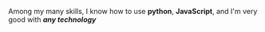 Among my many skills, I know how to use **python**, **JavaScript**, and I'm very good with **_any technology_**
